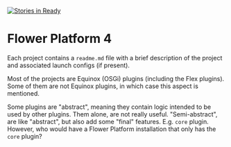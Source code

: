 [![Stories in Ready](https://badge.waffle.io/flower-platform/flower-platform-4.png?label=ready&title=Ready)](https://waffle.io/flower-platform/flower-platform-4)
# Flower Platform 4

Each project contains a ``readme.md`` file with a brief description of the project and associated launch configs (if present).

Most of the projects are Equinox (OSGi) plugins (including the Flex plugins). Some of them are not Equinox plugins, in which case this aspect is mentioned.

Some plugins are "abstract", meaning they contain logic intended to be used by other plugins. Them alone, are not really useful.
"Semi-abstract", are like "abstract", but also add some "final" features. E.g. ``core`` plugin. However, who would have a Flower Platform installation that only has the ``core`` plugin?
